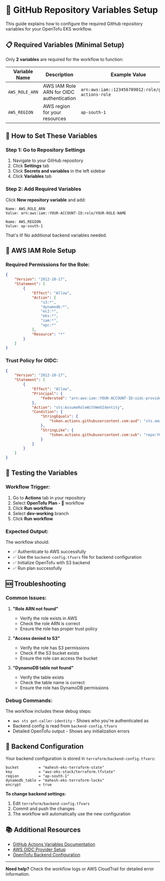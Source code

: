 # 🔧 GitHub Repository Variables Setup

This guide explains how to configure the required GitHub repository variables for your OpenTofu EKS workflow.

## 📋 Required Variables (Minimal Setup)

Only **2 variables** are required for the workflow to function:

| Variable Name | Description | Example Value |
|---------------|-------------|---------------|
| `AWS_ROLE_ARN` | AWS IAM Role ARN for OIDC authentication | `arn:aws:iam::123456789012:role/github-actions-role` |
| `AWS_REGION` | AWS region for your resources | `ap-south-1` |

## 🚀 How to Set These Variables

### **Step 1: Go to Repository Settings**
1. Navigate to your GitHub repository
2. Click **Settings** tab
3. Click **Secrets and variables** in the left sidebar
4. Click **Variables** tab

### **Step 2: Add Required Variables**
Click **New repository variable** and add:

```
Name: AWS_ROLE_ARN
Value: arn:aws:iam::YOUR-ACCOUNT-ID:role/YOUR-ROLE-NAME

Name: AWS_REGION
Value: ap-south-1
```

That's it! No additional backend variables needed.

## 🔐 AWS IAM Role Setup

### **Required Permissions for the Role:**
```json
{
    "Version": "2012-10-17",
    "Statement": [
        {
            "Effect": "Allow",
            "Action": [
                "s3:*",
                "dynamodb:*",
                "ec2:*",
                "eks:*",
                "iam:*",
                "vpc:*"
            ],
            "Resource": "*"
        }
    ]
}
```

### **Trust Policy for OIDC:**
```json
{
    "Version": "2012-10-17",
    "Statement": [
        {
            "Effect": "Allow",
            "Principal": {
                "Federated": "arn:aws:iam::YOUR-ACCOUNT-ID:oidc-provider/token.actions.githubusercontent.com"
            },
            "Action": "sts:AssumeRoleWithWebIdentity",
            "Condition": {
                "StringEquals": {
                    "token.actions.githubusercontent.com:aud": "sts.amazonaws.com"
                },
                "StringLike": {
                    "token.actions.githubusercontent.com:sub": "repo:YOUR-USERNAME/YOUR-REPO:*"
                }
            }
        }
    ]
}
```

## 🧪 Testing the Variables

### **Workflow Trigger:**
1. Go to **Actions** tab in your repository
2. Select **OpenTofu Plan - 🐘** workflow
3. Click **Run workflow**
4. Select **dev-working** branch
5. Click **Run workflow**

### **Expected Output:**
The workflow should:
- ✅ Authenticate to AWS successfully
- ✅ Use the `backend-config.tfvars` file for backend configuration
- ✅ Initialize OpenTofu with S3 backend
- ✅ Run plan successfully

## 🆘 Troubleshooting

### **Common Issues:**

1. **"Role ARN not found"**
   - Verify the role exists in AWS
   - Check the role ARN is correct
   - Ensure the role has proper trust policy

2. **"Access denied to S3"**
   - Verify the role has S3 permissions
   - Check if the S3 bucket exists
   - Ensure the role can access the bucket

3. **"DynamoDB table not found"**
   - Verify the table exists
   - Check the table name is correct
   - Ensure the role has DynamoDB permissions

### **Debug Commands:**
The workflow includes these debug steps:
- `aws sts get-caller-identity` - Shows who you're authenticated as
- Backend config is read from `backend-config.tfvars`
- Detailed OpenTofu output - Shows any initialization errors

## 🔄 Backend Configuration

Your backend configuration is stored in `terraform/backend-config.tfvars`:
```hcl
bucket         = "mahesh-eks-terraform-state"
key            = "aws-eks-stack/terraform.tfstate"
region         = "ap-south-1"
dynamodb_table = "mahesh-eks-terraform-locks"
encrypt        = true
```

**To change backend settings:**
1. Edit `terraform/backend-config.tfvars`
2. Commit and push the changes
3. The workflow will automatically use the new configuration

## 📚 Additional Resources

- [GitHub Actions Variables Documentation](https://docs.github.com/en/actions/learn-github-actions/variables)
- [AWS OIDC Provider Setup](https://docs.aws.amazon.com/IAM/latest/UserGuide/id_roles_providers_create_oidc.html)
- [OpenTofu Backend Configuration](https://opentofu.org/docs/language/settings/backends/configuration)

---

**Need help?** Check the workflow logs or AWS CloudTrail for detailed error information.
